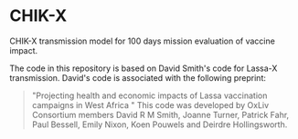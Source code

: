 # CHIK-X

CHIK-X transmission model for 100 days mission evaluation of vaccine impact. 

The code in this repository is based on David Smith's code for Lassa-X transmission. David's code is associated with the following preprint: 

> "Projecting health and economic impacts of Lassa vaccination campaigns in West Africa "
This code was developed by OxLiv Consortium members David R M Smith, Joanne Turner, Patrick Fahr, Paul Bessell, Emily Nixon, Koen Pouwels and Deirdre Hollingsworth.

